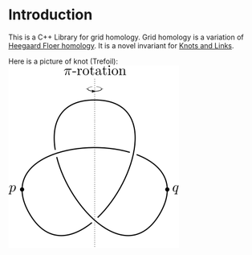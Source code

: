# Introduction

This is a C++ Library for grid homology. Grid homology is a variation of [Heegaard Floer homology](https://en.wikipedia.org/wiki/Floer_homology). It is a novel invariant for [Knots and Links](https://en.wikipedia.org/wiki/Knot).

Here is a picture of knot (Trefoil):
![trefoil](https://github.com/fhfatpku001/Research_Library/blob/master/Trefoil.svg "Trefoil A strongly invertible knot")